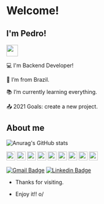 # Welcome!

 

## I'm Pedro!

<img src=https://github.com/TheDudeThatCode/TheDudeThatCode/blob/master/Assets/Earth.gif width="30">

:computer: I'm Backend Developer!

:house_with_garden: I’m from Brazil.

:books: I’m currently learning everything.

:outbox_tray: 2021 Goals: create a new project.

 

## About me

![Anurag's GitHub stats](https://github-readme-stats.vercel.app/api?username=Peduxx&show_icons=true&theme=radical)

<img height="23" src="https://img.shields.io/badge/C%23-239120?style=for-the-badge&logo=c-sharp&logoColor=white"/>  <img height="23" src="https://img.shields.io/badge/.NET-512BD4?style=for-the-badge&logo=dotnet&logoColor=white"/>  <img height="23" src="https://img.shields.io/badge/MySQL-00000F?style=for-the-badge&logo=mysql&logoColor=white"/>  <img height="23" src="https://img.shields.io/badge/PostgreSQL-316192?style=for-the-badge&logo=postgresql&logoColor=white"/>  <img height="23" src="https://img.shields.io/badge/Docker-2CA5E0?style=for-the-badge&logo=docker&logoColor=white"/> <img height="23" src="https://img.shields.io/badge/Yarn-2C8EBB?style=for-the-badge&logo=yarn&logoColor=white"/> <img height="23" src="https://img.shields.io/badge/Node.js-339933?style=for-the-badge&logo=nodedotjs&logoColor=white"/> <img height="23" src="https://img.shields.io/badge/TypeScript-007ACC?style=for-the-badge&logo=typescript&logoColor=white"/> <img height="23" src="https://img.shields.io/badge/React-20232A?style=for-the-badge&logo=react&logoColor=61DAFB"/>



[![Gmail Badge](https://img.shields.io/badge/Gmail-D14836?style=for-the-badge&logo=gmail&logoColor=white&link=https://mail.google.com/mail/u/0/#inbox?compose=CllgCJqVPGKzqWlMsCZzvJSqcQlGQWdpjcwWWhgmXwZPKztsBxnghpNBHRKtnnGKlnSbZVlMcvq)](https://mail.google.com/mail/u/0/#inbox?compose=CllgCJqVPGKzqWlMsCZzvJSqcQlGQWdpjcwWWhgmXwZPKztsBxnghpNBHRKtnnGKlnSbZVlMcvq) [![Linkedin Badge](https://img.shields.io/badge/LinkedIn-0077B5?style=for-the-badge&logo=linkedin&logoColor=white&link=https://www.linkedin.com/in/pedro-henrique-alves-das-neves-8391291a5/)](https://www.linkedin.com/in/pedro-henrique-alves-das-neves-8391291a5/)

- Thanks for visiting.

- Enjoy it!! o/
